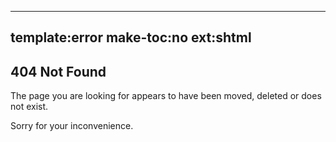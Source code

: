 -----
template:error
make-toc:no
ext:shtml
-----
## 404 Not Found

The page you are looking for appears to have been moved, deleted or does not exist.

Sorry for your inconvenience.

<!--#echo var="REQUEST_URI" -->
